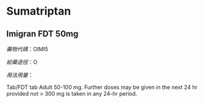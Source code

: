 # Sumatriptan

## Imigran FDT 50mg

*藥物代碼*：OIMI5

*給藥途徑*：O

*用法用量*：

Tab/FDT tab Adult 50-100 mg. Further doses may be given in the next 24 hr provided not > 300 mg is taken in any 24-hr period.

